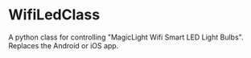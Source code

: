 # WifiLedClass
A python class for controlling "MagicLight Wifi Smart LED Light Bulbs". Replaces the Android or iOS app.

